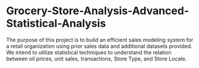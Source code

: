 # Grocery-Store-Analysis-Advanced-Statistical-Analysis
The purpose of this project is to build an efficient sales modeling system for a retail organization using prior sales data and additional datasets provided. We intend to utilize statistical techniques to understand the relation between oil prices, unit sales, transactions, Store Type, and Store Locale.
